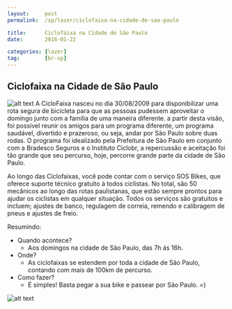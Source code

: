 ```yaml
---
layout:     post
permalink:  /sp/lazer/ciclofaixa-na-cidade-de-sao-paulo

title:      Ciclofaixa na Cidade de São Paulo
date:       2016-01-22

categories: [lazer]
tag:        [br-sp]
---
```


## Ciclofaixa na Cidade de São Paulo

![alt text][image1] 
A CicloFaixa nasceu no dia 30/08/2009 para disponibilizar uma rota segura de bicicleta para que as pessoas pudessem aproveitar o domingo junto com a família de uma maneira diferente. a partir desta visão, foi possível reunir os amigos para um programa diferente, um programa saudável, divertido e prazeroso, ou seja, andar por São Paulo sobre duas rodas. 
O programa foi idealizado pela Prefeitura de São Paulo em conjunto com a Bradesco Seguros e o Instituto Ciclobr, a repercussão e aceitação foi tão grande que seu percurso, hoje, percorre grande parte da cidade de São Paulo. 

Ao longo das Ciclofaixas, você pode contar com o serviço SOS Bikes, que oferece suporte técnico gratuito à todos ciclistas. No total, são 50 mecânicos ao longo das rotas paulistanas, que estão sempre prontos para ajudar os ciclistas em qualquer situação. Todos os serviços são gratuitos e incluem; ajustes de banco, regulagem de correia, remendo e calibragem de pneus e ajustes de freio. 

Resumindo:

 - Quando acontece? 
	 - Aos domingos na cidade de São Paulo, das 7h ás 16h.
 - Onde? 
	 - As ciclofaixas se estendem por toda a cidade de São Paulo, contando com mais de 100km de percurso. 
 - Como fazer?
	 - É simples! Basta pegar a sua bike e passear por São Paulo. =) 

![alt text][image2] 

[image1]:      http://www.bdt.com.br/sp-prefeitura/im/2012_11_04_ciclofaixa_59.JPG
[image2]:      http://www.vemandarcomigo.com.br/wp-content/uploads/2014/10/ciclofaixa2.jpg